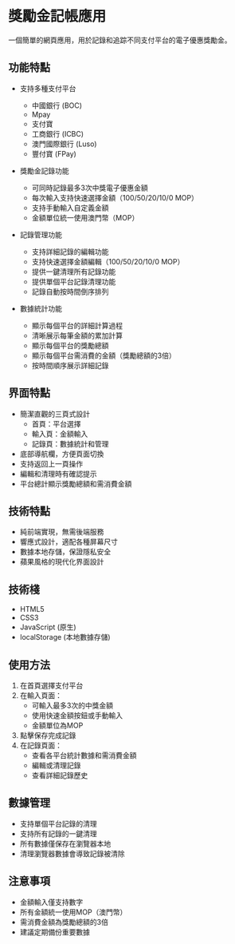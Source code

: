 # 獎勵金記帳應用

一個簡單的網頁應用，用於記錄和追踪不同支付平台的電子優惠獎勵金。

## 功能特點
- 支持多種支付平台
  - 中國銀行 (BOC)
  - Mpay
  - 支付寶
  - 工商銀行 (ICBC)
  - 澳門國際銀行 (Luso)
  - 豐付寶 (FPay)

- 獎勵金記錄功能
  - 可同時記錄最多3次中獎電子優惠金額
  - 每次輸入支持快速選擇金額（100/50/20/10/0 MOP）
  - 支持手動輸入自定義金額
  - 金額單位統一使用澳門幣（MOP）

- 記錄管理功能
  - 支持詳細記錄的編輯功能
  - 支持快速選擇金額編輯（100/50/20/10/0 MOP）
  - 提供一鍵清理所有記錄功能
  - 提供單個平台記錄清理功能
  - 記錄自動按時間倒序排列

- 數據統計功能
  - 顯示每個平台的詳細計算過程
  - 清晰展示每筆金額的累加計算
  - 顯示每個平台的獎勵總額
  - 顯示每個平台需消費的金額（獎勵總額的3倍）
  - 按時間順序展示詳細記錄

## 界面特點
- 簡潔直觀的三頁式設計
  - 首頁：平台選擇
  - 輸入頁：金額輸入
  - 記錄頁：數據統計和管理
- 底部導航欄，方便頁面切換
- 支持返回上一頁操作
- 編輯和清理時有確認提示
- 平台總計顯示獎勵總額和需消費金額

## 技術特點
- 純前端實現，無需後端服務
- 響應式設計，適配各種屏幕尺寸
- 數據本地存儲，保證隱私安全
- 蘋果風格的現代化界面設計

## 技術棧
- HTML5
- CSS3
- JavaScript (原生)
- localStorage (本地數據存儲)

## 使用方法
1. 在首頁選擇支付平台
2. 在輸入頁面：
   - 可輸入最多3次的中獎金額
   - 使用快速金額按鈕或手動輸入
   - 金額單位為MOP
3. 點擊保存完成記錄
4. 在記錄頁面：
   - 查看各平台統計數據和需消費金額
   - 編輯或清理記錄
   - 查看詳細記錄歷史

## 數據管理
- 支持單個平台記錄的清理
- 支持所有記錄的一鍵清理
- 所有數據僅保存在瀏覽器本地
- 清理瀏覽器數據會導致記錄被清除

## 注意事項
- 金額輸入僅支持數字
- 所有金額統一使用MOP（澳門幣）
- 需消費金額為獎勵總額的3倍
- 建議定期備份重要數據